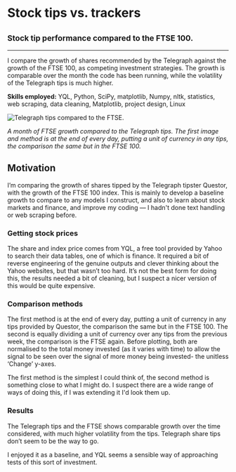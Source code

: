 # Stock tips vs. trackers
## <small>Stock tip performance compared to the FTSE 100.</small>

___

I compare the growth of shares recommended by the Telegraph against the growth of the FTSE 100, as competing investment strategies. The growth is comparable over the month the code has been running, while the volatility of the Telegraph tips is much higher.

**Skills employed:** YQL, Python, SciPy, matplotlib, Numpy, nltk, statistics, web scraping, data cleaning, Matplotlib, project design, Linux

![Telegraph tips compared to the FTSE.](stock_tips/stock_tips.svg)

*A month of FTSE growth compared to the Telegraph tips. The first image and method is at the end of every day, putting a unit of currency in any tips, the comparison the same but in the FTSE 100.*

## Motivation

I’m comparing the growth of shares tipped by the Telegraph tipster Questor, with the growth of the FTSE 100 index. This is mainly to develop a baseline growth to compare to any models I construct, and also to learn about stock markets and finance, and improve my coding — I hadn't done text handling or web scraping before.

### Getting stock prices

The share and index price comes from YQL, a free tool provided by Yahoo to search their data tables, one of which is finance. It required a bit of reverse engineering of the genuine outputs and clever thinking about the Yahoo websites, but that wasn’t too hard. It’s not the best form for doing this, the results needed a bit of cleaning, but I suspect a nicer version of this would be quite expensive.

### Comparison methods

The first method is at the end of every day, putting a unit of currency in any tips provided by Questor, the comparison the same but in the FTSE 100. The second is equally dividing a unit of currency over any tips from the previous week, the comparison is the FTSE again. Before plotting, both are normalised to the total money invested (as it varies with time) to allow the signal to be seen over the signal of more money being invested- the unitless ‘Change’ y-axes.

The first method is the simplest I could think of, the second method is something close to what I might do. I suspect there are a wide range of ways of doing this, if I was extending it I'd look them up.

### Results

The Telegraph tips and the FTSE shows comparable growth over the time considered, with much higher volatility from the tips. Telegraph share tips don’t seem to be the way to go.

I enjoyed it as a baseline, and YQL seems a sensible way of approaching tests of this sort of investment.

